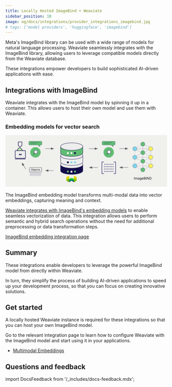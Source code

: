 ```yaml
---
title: Locally Hosted ImageBind + Weaviate
sidebar_position: 10
image: og/docs/integrations/provider_integrations_imagebind.jpg
# tags: ['model providers', 'huggingface', 'imagebind']
---
```


<!-- Note: for images, use https://docs.google.com/presentation/d/15opIcJuaIjEEcs_1Zm8B6pccox2p7_MHSjCnRv4dPfU/edit?usp=sharing -->

Meta's ImageBind library can be used with a wide range of models for natural language processing. Weaviate seamlessly integrates with the ImageBind library, allowing users to leverage compatible models directly from the Weaviate database.

These integrations empower developers to build sophisticated AI-driven applications with ease.

## Integrations with ImageBind

Weaviate integrates with the ImageBind model by spinning it up in a container. This allows users to host their own model and use them with Weaviate.

### Embedding models for vector search

![Embedding integration illustration](../_includes/integration_imagebind_embedding.png)

The ImageBind embedding model transforms multi-modal data into vector embeddings, capturing meaning and context.

[Weaviate integrates with ImageBind's embedding models](./embeddings-multimodal.md) to enable seamless vectorization of data. This integration allows users to perform semantic and hybrid search operations without the need for additional preprocessing or data transformation steps.

[ImageBind embedding integration page](./embeddings-multimodal.md)

## Summary

These integrations enable developers to leverage the powerful ImageBind model from directly within Weaviate.

In turn, they simplify the process of building AI-driven applications to speed up your development process, so that you can focus on creating innovative solutions.

## Get started

A locally hosted Weaviate instance is required for these integrations so that you can host your own ImageBind model.

Go to the relevant integration page to learn how to configure Weaviate with the ImageBind model and start using it in your applications.

- [Multimodal Embeddings](./embeddings-multimodal.md)

## Questions and feedback

import DocsFeedback from '/_includes/docs-feedback.mdx';

<DocsFeedback/>
